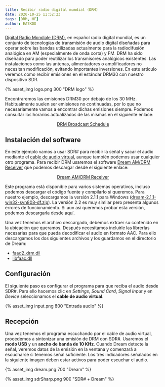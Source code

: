```yaml
---
title: Recibir radio digital mundial (DRM)
date: 2020-10-25 11:52:23
tags: [DRM, HF]
author: EA7KOO
---
```


[Digital Radio Mondiale (DRM)](https://www.drm.org/), en español radio digital mundial, es un conjunto de tecnologías de transmisión de audio digital diseñadas para operar sobre las bandas utilizadas actualmente para la radiodifusión analógica en AM (especialmente de onda corta) y FM.
DRM ha sido diseñado para poder reutilizar los transmisores analógicos existentes. Las instalaciones como las antenas, alimentadores o amplificadores no necesitan modificación, evitando importantes inversiones.
En este artículo veremos como recibir emisiones en el estándar DRM30 con nuestro dispositivo SDR.

<!-- more -->

{% asset_img logo.png 300 "DRM logo" %}

Encontraremos las emisiones DRM30 por debajo de los 30 MHz. Habitualmente suelen ser emisiones no continuadas, por lo que no necesariamente vamos a encontrar dichas emisiones siempre. Podemos consultar los horarios actualizados de las mismas en el siguiente enlace:

[<center>DRM Broadcast Schedule</center>](https://www.drm.org/what-can-i-hear/broadcast-schedule-2/)


## Instalación del software

En este ejemplo vamos a usar SDR# para recibir la señal y sacar el audio mediante el [cable de audio virtual](/2020/01/21/instalacion-virtual-cable-audio/), aunque también podemos usar cualquier otro programa. Para recibir DRM usaremos el software [Dream AM/DRM Receiver](https://sourceforge.net/projects/drm/) que podemos descargar desde el siguiente enlace:

[<center>Dream AM/DRM Receiver</center>](https://sourceforge.net/projects/drm/files/dream/2.1.1/)

Este programa está disponible para varios sistemas operativos, incluso podemos descargar el código fuente y compilarlo si queremos.
Para nuestro ejemplo, descargamos la versión 2.1.1 para Windows ([dream-2.1.1-win32-svn808-df.zip](https://sourceforge.net/projects/drm/files/dream/2.1.1/dream-2.1.1-win32-svn808-df.zip/download)). La versión 2.2 es muy similar pero presenta algunos errores de funcionamiento. Si aun así queremos probar esta versión, podemos descargarla desde [aquí](https://www.reddit.com/r/RTLSDR/comments/grp6m2/dream_v221_for_windows_with_xheaac_support/).

Una vez tenemos el archivo descargado, debemos extraer su contenido en la ubicación que queramos.
Después necesitamos incluirle las librerías necesarias para que pueda decodificar el audio en formato AAC. Para ello descargamos los dos siguientes archivos y los guardamos en el directorio de Dream:

- [faad2_drm.dll](faad2_drm.dll)
- [libfaac.dll](libfaac.dll)


## Configuración

El siguiente paso es configurar el programa para que reciba el audio desde SDR#. Para ello hacemos clic en _Settings_, _Sound Card_, _Signal Input_ y en _Device_ seleccionamos el **cable de audio virtual**.

{% asset_img input.png 800 "Entrada audio" %}


## Recepción

Una vez tenemos el programa escuchando por el cable de audio virtual, procedemos a sintonizar una emisión de DRM con SDR#. Usaremos el **modo USB** y un **ancho de banda de 10 KHz**.
Cuando Dream detecte la señal, veremos datos de la emisión en la ventana y comenzará a escucharse si tenemos señal suficiente. Los tres indicadores señalados en la siguiente imagen deben estar activos para poder escuchar el audio.

{% asset_img dream.png 700 "Dream" %}


{% asset_img sdrSharp.png 900 "SDR# + Dream" %}

